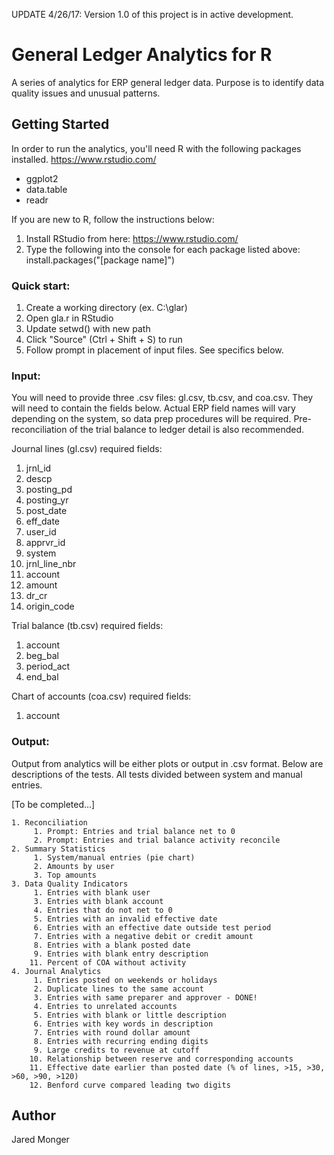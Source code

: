 UPDATE 4/26/17: Version 1.0 of this project is in active development.


# General Ledger Analytics for R

A series of analytics for ERP general ledger data. Purpose is to identify data quality issues and unusual patterns.


## Getting Started

In order to run the analytics, you'll need R with the following packages installed. https://www.rstudio.com/
- ggplot2
- data.table
- readr

If you are new to R, follow the instructions below:
 1. Install RStudio from here: https://www.rstudio.com/
 2. Type the following into the console for each package listed above: install.packages("[package name]")

	 
### Quick start:

 1. Create a working directory (ex. C:\glar)
 2. Open gla.r in RStudio
 3. Update setwd() with new path
 4. Click "Source" (Ctrl + Shift + S) to run
 5. Follow prompt in placement of input files. See specifics below.


### Input:

You will need to provide three .csv files: gl.csv, tb.csv, and coa.csv. They will need to contain the fields below. 
Actual ERP field names will vary depending on the system, so data prep procedures will be required.
Pre-reconciliation of the trial balance to ledger detail is also recommended.

Journal lines (gl.csv) required fields:
 1. jrnl_id <chr> 
 2. descp <chr> 
 3. posting_pd <chr>
 4. posting_yr <chr>
 5. post_date <dttm>
 6. eff_date <dttm>
 7. user_id <chr>
 8. apprvr_id <chr>
 9. system <chr>
10. jrnl_line_nbr <chr>
11. account <chr>
12. amount <dbl>
13. dr_cr <chr>
14. origin_code <chr>

Trial balance (tb.csv) required fields:
 1. account <chr>
 2. beg_bal <dbl>
 3. period_act <dbl>
 4. end_bal <dbl>
		
Chart of accounts (coa.csv) required fields:
 1. account <chr>


### Output:

Output from analytics will be either plots or output in .csv format. Below are descriptions of the tests. All tests divided between system and manual entries.

[To be completed...]

	1. Reconciliation
		 1. Prompt: Entries and trial balance net to 0
		 2. Prompt: Entries and trial balance activity reconcile
	2. Summary Statistics
		 1. System/manual entries (pie chart)
		 2. Amounts by user
		 3. Top amounts
	3. Data Quality Indicators
		 1. Entries with blank user
		 3. Entries with blank account
		 4. Entries that do not net to 0 
		 5. Entries with an invalid effective date
		 6. Entries with an effective date outside test period
		 7. Entries with a negative debit or credit amount
		 8. Entries with a blank posted date
		 9. Entries with blank entry description
		11. Percent of COA without activity
	4. Journal Analytics
		 1. Entries posted on weekends or holidays
		 2. Duplicate lines to the same account
		 3. Entries with same preparer and approver	- DONE!	
		 4. Entries to unrelated accounts
		 5. Entries with blank or little description
		 6. Entries with key words in description
		 7. Entries with round dollar amount
		 8. Entries with recurring ending digits
		 9. Large credits to revenue at cutoff
		10. Relationship between reserve and corresponding accounts
		11. Effective date earlier than posted date (% of lines, >15, >30, >60, >90, >120)
		12. Benford curve compared leading two digits


## Author

Jared Monger